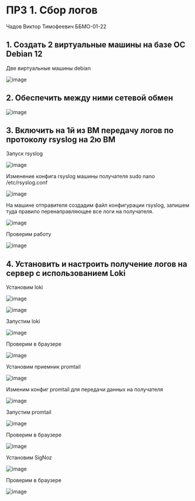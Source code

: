 # ПРЗ 1. Сбор логов
Чадов Виктор Тимофеевич ББМО-01-22

## 1. Создать 2 виртуальные машины на базе ОС Debian 12

Две виртуальные машины debian

![image](https://github.com/DefaultUserTY/SSSL1/assets/131360754/70675827-1f09-45fc-99b0-f83917f6cf19)

## 2. Обеспечить между ними сетевой обмен

![image](https://github.com/DefaultUserTY/SSSL1/assets/131360754/1a35823f-a7d4-43b2-b36a-7513d328b698)

## 3. Включить на 1й из ВМ передачу логов по протоколу rsyslog на 2ю ВМ

Запуск rsyslog

![image](https://github.com/DefaultUserTY/SSSL1/assets/131360754/805e833f-9798-4636-ab71-2bf5141e273b)

Изменение конфига rsyslog машины получателя sudo nano /etc/rsyslog.conf

![image](https://github.com/DefaultUserTY/SSSL1/assets/131360754/6f30f09a-c83d-48f1-b7d9-b16cfbb3697a)

На машине отправителя создадим файл конфигурации rsyslog, запишем туда правило перенаправляющее все логи на получателя.

![image](https://github.com/DefaultUserTY/SSSL1/assets/131360754/e6f0c23e-d43e-40ab-b4a2-9c1e9ccdbdd3)

Проверим работу

![image](https://github.com/DefaultUserTY/SSSL1/assets/131360754/8b23221e-dc52-4be0-b6ec-adfae3a9f2b4)


## 4. Установить и настроить получение логов на сервер с использованием Loki

Установим loki

![image](https://github.com/DefaultUserTY/SSSL1/assets/131360754/266173aa-a033-48d5-bc54-62ee075118d3)

![image](https://github.com/DefaultUserTY/SSSL1/assets/131360754/133cb5ef-ddb5-4861-b0a0-f22b29a8d02b)

Запустим loki

![image](https://github.com/DefaultUserTY/SSSL1/assets/131360754/c1fe4c07-ce72-4ce6-9a98-afc7edbf5805)

Проверим в браузере

![image](https://github.com/DefaultUserTY/SSSL1/assets/131360754/57510713-5319-4949-8ea9-1178102032fa)

Установим приемник promtail

![image](https://github.com/DefaultUserTY/SSSL1/assets/131360754/99cdd59d-3e8a-465b-8c6b-a44d90f4ca99)

Изменим конфиг promtail для передачи данных на получателя

![image](https://github.com/DefaultUserTY/SSSL1/assets/131360754/ec75495b-5333-4b1a-9646-45a8d48c2a20)

Запустим promtail 

![image](https://github.com/DefaultUserTY/SSSL1/assets/131360754/fc51b3ac-6c9d-4220-b318-2408bb3e5c58)

Проверим в браузере

![image](https://github.com/DefaultUserTY/SSSL1/assets/131360754/0f098ea5-0908-47c1-b431-98bb7570ce65)

Установим SigNoz

![image](https://github.com/DefaultUserTY/SSSL1/assets/131360754/0d17f7ba-3815-4ab0-af6d-f15c5ee3c92d)

Проверим в браузере

![image](https://github.com/DefaultUserTY/SSSL1/assets/131360754/d1234847-9fb0-49e4-9159-b9f997b782af)


